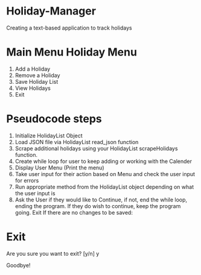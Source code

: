 # Holiday-Manager
Creating a text-based application to track holidays

Main Menu
Holiday Menu
================
1. Add a Holiday
2. Remove a Holiday
3. Save Holiday List
4. View Holidays
5. Exit

# Pseudocode steps
1. Initialize HolidayList Object 
2. Load JSON file via HolidayList read_json function
3. Scrape additional holidays using your HolidayList scrapeHolidays function.
4. Create while loop for user to keep adding or working with the Calender
5. Display User Menu (Print the menu)
6. Take user input for their action based on Menu and check the user input for errors
7. Run appropriate method from the HolidayList object depending on what the user input is
8. Ask the User if they would like to Continue, if not, end the while loop, ending the program.  If they do wish to continue, keep the program going.
Exit
If there are no changes to be saved:

Exit
=====
Are you sure you want to exit? [y/n] y

Goodbye!



